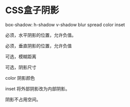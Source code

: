 # CSS盒子阴影

box-shadow: h-shadow v-shadow blur spread color inset

必须，水平阴影的位置，允许负值。

必须，垂直阴影的位置，允许负值

可选，模糊距离

可选，阴影尺寸

color 阴影颜色

inset 将外部阴影改为内部阴影。

阴影不占用空间。

